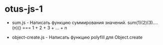 # otus-js-1

* sum.js - Написать функцию суммирования значений. sum(1)(2)(3)....(n)() === 1 + 2 + 3 + ... + n

* object-create.js - Написать функцию polyfill для Object.create
